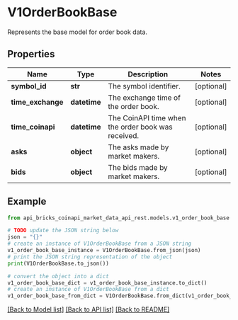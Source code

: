 # V1OrderBookBase

Represents the base model for order book data.

## Properties

Name | Type | Description | Notes
------------ | ------------- | ------------- | -------------
**symbol_id** | **str** | The symbol identifier. | [optional] 
**time_exchange** | **datetime** | The exchange time of the order book. | [optional] 
**time_coinapi** | **datetime** | The CoinAPI time when the order book was received. | [optional] 
**asks** | **object** | The asks made by market makers. | [optional] 
**bids** | **object** | The bids made by market makers. | [optional] 

## Example

```python
from api_bricks_coinapi_market_data_api_rest.models.v1_order_book_base import V1OrderBookBase

# TODO update the JSON string below
json = "{}"
# create an instance of V1OrderBookBase from a JSON string
v1_order_book_base_instance = V1OrderBookBase.from_json(json)
# print the JSON string representation of the object
print(V1OrderBookBase.to_json())

# convert the object into a dict
v1_order_book_base_dict = v1_order_book_base_instance.to_dict()
# create an instance of V1OrderBookBase from a dict
v1_order_book_base_from_dict = V1OrderBookBase.from_dict(v1_order_book_base_dict)
```
[[Back to Model list]](../README.md#documentation-for-models) [[Back to API list]](../README.md#documentation-for-api-endpoints) [[Back to README]](../README.md)


